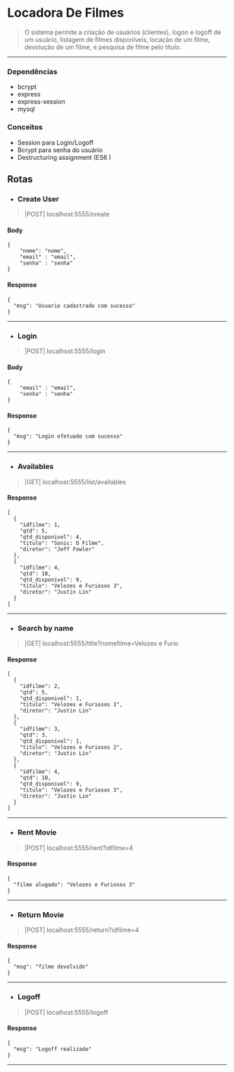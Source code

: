 # Locadora De Filmes 


> O sistema permite a criação de usuários (clientes), logon e logoff de um usuário, listagem de filmes disponíveis, locação de um filme, devolução de um filme, e pesquisa de filme pelo título.
---
### Dependências
- bcrypt
- express
- express-session
- mysql
### Conceitos
- Session para Login/Logoff
- Bcrypt para senha do usuário 
- Destructuring assignment (ES6 )
## Rotas
- ### Create User
> |POST| localhost:5555/create

#### Body
```
{
	"nome": "nome",
	"email" : "email",
	"senha" : "senha"
}
```
#### Response 
```
{
  "msg": "Usuario cadastrado com sucesso"
}
```
---
- ### Login
> |POST| localhost:5555/login

#### Body
```
{
	"email" : "email",
	"senha" : "senha"
}
```
#### Response 
```
{
  "msg": "Login efetuado com sucesso"
}
```
---
- ### Availables
> |GET| localhost:5555/list/availables

#### Response 
```
[
  {
    "idfilme": 1,
    "qtd": 5,
    "qtd_disponivel": 4,
    "titulo": "Sonic: O Filme",
    "diretor": "Jeff Fowler"
  },
  {
    "idfilme": 4,
    "qtd": 10,
    "qtd_disponivel": 9,
    "titulo": "Velozes e Furiosos 3",
    "diretor": "Justin Lin"
  }
]
```
---
- ### Search by name
> |GET| localhost:5555/title?nomefilme=Velozes e Furio

#### Response 
```
[
  {
    "idfilme": 2,
    "qtd": 5,
    "qtd_disponivel": 1,
    "titulo": "Velozes e Furiosos 1",
    "diretor": "Justin Lin"
  },
  {
    "idfilme": 3,
    "qtd": 3,
    "qtd_disponivel": 1,
    "titulo": "Velozes e Furiosos 2",
    "diretor": "Justin Lin"
  },
  {
    "idfilme": 4,
    "qtd": 10,
    "qtd_disponivel": 9,
    "titulo": "Velozes e Furiosos 3",
    "diretor": "Justin Lin"
  }
]
```
---
- ### Rent Movie
> |POST| localhost:5555/rent?idfilme=4

#### Response 
```
{
  "filme alugado": "Velozes e Furiosos 3"
}
```
---
- ### Return Movie
> |POST| localhost:5555/return?idfilme=4

#### Response 
```
{
  "msg": "filme devolvido"
}
```
---
- ### Logoff
> |POST| localhost:5555/logoff

#### Response 
```
{
  "msg": "Logoff realizado"
}
```
---
